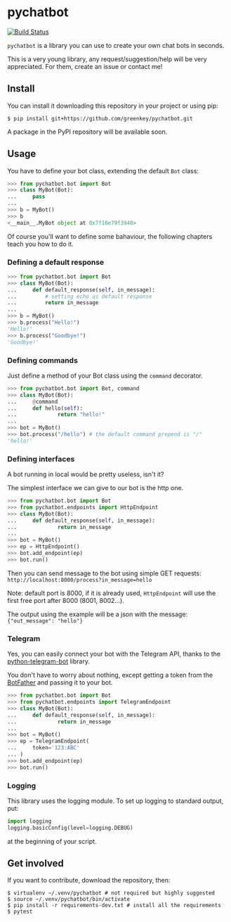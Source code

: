 # pychatbot

[![Build Status](https://travis-ci.org/greenkey/pychatbot.svg?branch=master)](https://travis-ci.org/greenkey/pychatbot)


`pychatbot` is a library you can use to create your own chat bots in seconds.

This is a very young library, any request/suggestion/help will be very
appreciated. For them, create an issue or contact me!

## Install

You can install it downloading this repository in your project or using pip:
```shell
$ pip install git+https://github.com/greenkey/pychatbot.git
```

A package in the PyPI repository will be available soon.

## Usage

You have to define your bot class, extending the default `Bot` class:
```python
>>> from pychatbot.bot import Bot
>>> class MyBot(Bot):
...     pass
... 
>>> b = MyBot()
>>> b
<__main__.MyBot object at 0x7f16e79f3940>

```

Of course you'll want to define some bahaviour, the following chapters teach you how to do it.

### Defining a default response

```python
>>> from pychatbot.bot import Bot
>>> class MyBot(Bot):
...     def default_response(self, in_message):
...         # setting echo as default response
...         return in_message
... 
>>> b = MyBot()
>>> b.process("Hello!")
'Hello!'
>>> b.process("Goodbye!")
'Goodbye!'
```

### Defining commands

Just define a method of your Bot class using the `command` decorator.

```python
>>> from pychatbot.bot import Bot, command
>>> class MyBot(Bot):
...     @command
...     def hello(self):
...             return "hello!"
... 
>>> bot = MyBot()
>>> bot.process("/hello") # the default command prepend is "/"
'hello!'
```

### Defining interfaces

A bot running in local would be pretty useless, isn't it?

The simplest interface we can give to our bot is the http one.

```python
>>> from pychatbot.bot import Bot
>>> from pychatbot.endpoints import HttpEndpoint
>>> class MyBot(Bot):
...     def default_response(self, in_message):
...             return in_message
... 
>>> bot = MyBot()
>>> ep = HttpEndpoint()
>>> bot.add_endpoint(ep)
>>> bot.run()
```

Then you can send message to the bot using simple GET requests: `http://localhost:8000/process?in_message=hello`

Note: default port is 8000, if it is already used, `HttpEndpoint` will use the first free port after 8000 (8001, 8002...).

The output using the example will be a json with the message: `{"out_message": "hello"}`

### Telegram

Yes, you can easily connect your bot with the Telegram API, thanks to
the [python-telegram-bot](https://github.com/python-telegram-bot/python-telegram-bot)
library.

You don't have to worry about nothing, except getting a token from the
[BotFather](https://core.telegram.org/bots#botfather) and passing it
to your bot.

```python
>>> from pychatbot.bot import Bot
>>> from pychatbot.endpoints import TelegramEndpoint
>>> class MyBot(Bot):
...     def default_response(self, in_message):
...             return in_message
... 
>>> bot = MyBot()
>>> ep = TelegramEndpoint(
...     token='123:ABC'
... )
>>> bot.add_endpoint(ep)
>>> bot.run()
```


### Logging

This library uses the logging module. To set up logging to standard output, put:

```python
import logging
logging.basicConfig(level=logging.DEBUG)
```

at the beginning of your script.


## Get involved

If you want to contribute, download the repository, then:

```shell
$ virtualenv ~/.venv/pychatbot # not required but highly suggested
$ source ~/.venv/pychatbot/bin/activate
$ pip install -r requirements-dev.txt # install all the requirements
$ pytest
```
